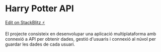# Harry Potter API

[Edit on StackBlitz ⚡️](https://stackblitz.com/edit/harry-potter-api-part-4)

El projecte consisteix en desenvolupar una aplicació multiplataforma amb connexió a API per obtenir dades, gestió d'usuaris i connexió al núvol per guardar les dades de cada usuari.